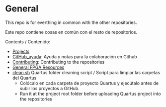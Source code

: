 # General 

This repo is for everthing in common with the other repositories.

Este repo contiene cosas en común con el resto de repositorios.

Contents / Contenido:

* [Projects](./Projects)
* [GitHub_ayuda](./Github_ayuda): Ayuda y notas para la colaboración en Github
* [Contributing](./Contributing): Contributing to the repositories
* [General FPGA Resources](./resources.md)
* [clean.sh](./clean.sh) Quartus folder cleaning script / Script para limpiar las carpetas del Quartus
  * Colócalo en cada carpeta de proyecto Quartus y ejecútalo antes de subir los proyectos a GitHub.
  * Run it at the project root folder before uploading Quartus project into the repositories

